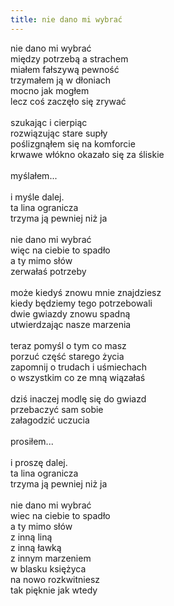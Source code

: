```yaml
---
title: nie dano mi wybrać
---
```


nie dano mi wybrać<br>
między potrzebą a strachem<br>
miałem fałszywą pewność<br>
trzymałem ją w dłoniach<br>
mocno jak mogłem<br>
lecz coś zaczęło się zrywać<br><br>
szukając i cierpiąc<br>
rozwiązując stare supły<br>
poślizgnąłem się na komforcie<br>
krwawe włókno okazało się za śliskie<br><br>
myślałem...<br><br>
i myśle dalej.<br>
ta lina ogranicza<br>
trzyma ją pewniej niż ja<br><br>
nie dano mi wybrać<br>
więc na ciebie to spadło<br>
a ty mimo słów<br>
zerwałaś potrzeby<br><br>
może kiedyś znowu mnie znajdziesz<br>
kiedy będziemy tego potrzebowali<br>
dwie gwiazdy znowu spadną<br>
utwierdzając nasze marzenia<br><br>
teraz pomyśl o tym co masz<br>
porzuć część starego życia<br>
zapomnij o trudach i uśmiechach<br>
o wszystkim co ze mną wiązałaś<br><br>
dziś inaczej modlę się do gwiazd<br>
przebaczyć sam sobie<br>
załagodzić uczucia<br><br>
prosiłem...<br><br>
i proszę dalej.<br>
ta lina ogranicza<br>
trzyma ją pewniej niż ja<br><br>
nie dano mi wybrać<br>
wiec na ciebie to spadło<br>
a ty mimo słów<br>
z inną liną<br>
z inną ławką<br>
z innym marzeniem<br>
w blasku księżyca<br>
na nowo rozkwitniesz<br>
tak pięknie jak wtedy
